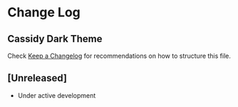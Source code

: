 # Change Log
## Cassidy Dark Theme

Check [Keep a Changelog](http://keepachangelog.com/) for recommendations on how to structure this file.

## [Unreleased]

- Under active development
